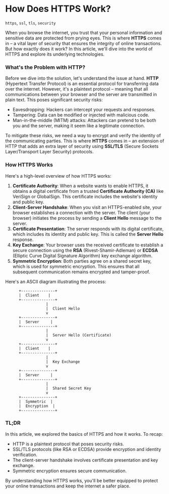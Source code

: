 **How Does HTTPS Work?**
=====================

`https`, `ssl`, `tls`, `security`

When you browse the internet, you trust that your personal information and sensitive data are protected from prying eyes. This is where **HTTPS** comes in – a vital layer of security that ensures the integrity of online transactions. But how exactly does it work? In this article, we'll dive into the world of HTTPS and explore its underlying technologies.

### What's the Problem with HTTP?

Before we dive into the solution, let's understand the issue at hand. **HTTP** (Hypertext Transfer Protocol) is an essential protocol for transferring data over the internet. However, it's a plaintext protocol – meaning that all communications between your browser and the server are transmitted in plain text. This poses significant security risks:

* Eavesdropping: Hackers can intercept your requests and responses.
* Tampering: Data can be modified or injected with malicious code.
* Man-in-the-middle (MITM) attacks: Attackers can pretend to be both you and the server, making it seem like a legitimate connection.

To mitigate these risks, we need a way to encrypt and verify the identity of the communicating parties. This is where **HTTPS** comes in – an extension of HTTP that adds an extra layer of security using **SSL/TLS** (Secure Sockets Layer/Transport Layer Security) protocols.

### How HTTPS Works

Here's a high-level overview of how HTTPS works:

1. **Certificate Authority**: When a website wants to enable HTTPS, it obtains a digital certificate from a trusted **Certificate Authority (CA)** like VeriSign or GlobalSign. This certificate includes the website's identity and public key.
2. **Client-Server Handshake**: When you visit an HTTPS-enabled site, your browser establishes a connection with the server. The client (your browser) initiates the process by sending a **Client Hello** message to the server.
3. **Certificate Presentation**: The server responds with its digital certificate, which includes its identity and public key. This is called the **Server Hello** response.
4. **Key Exchange**: Your browser uses the received certificate to establish a secure connection using the **RSA** (Rivest-Shamir-Adleman) or **ECDSA** (Elliptic Curve Digital Signature Algorithm) key exchange algorithm.
5. **Symmetric Encryption**: Both parties agree on a shared secret key, which is used for symmetric encryption. This ensures that all subsequent communication remains encrypted and tamper-proof.

Here's an ASCII diagram illustrating the process:
```plain
      +---------------+
      |  Client    |
      +---------------+
                  |
                  |  Client Hello
                  v
      +---------------+
      |  Server     |
      +---------------+
                  |
                  |  Server Hello (Certificate)
                  v
      +---------------+
      |  Client    |
      +---------------+
                  |
                  |  Key Exchange
                  v
      +---------------+
      |  Server     |
      +---------------+
                  |
                  |  Shared Secret Key
                  v
      +---------------+
      |  Symmetric  |
      |  Encryption  |
      +---------------+
```
### TL;DR

In this article, we explored the basics of HTTPS and how it works. To recap:

* HTTP is a plaintext protocol that poses security risks.
* SSL/TLS protocols (like RSA or ECDSA) provide encryption and identity verification.
* The client-server handshake involves certificate presentation and key exchange.
* Symmetric encryption ensures secure communication.

By understanding how HTTPS works, you'll be better equipped to protect your online transactions and keep the internet a safer place.